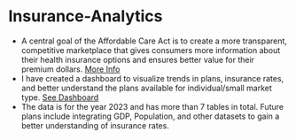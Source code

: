 # Insurance-Analytics

- A central goal of the Affordable Care Act is to create a more transparent, competitive marketplace that gives consumers more information about their health insurance options and ensures better value for their premium dollars. [More Info](https://www.cms.gov/marketplace/resources/data/healthcaregov-plan-finder-data)
- I have created a dashboard to visualize trends in plans, insurance rates, and better understand the plans available for individual/small market type. [See Dashboard](https://public.tableau.com/app/profile/jay.sharma1276/viz/ACA_dashboard/Dashboard1?)
- The data is for the year 2023 and has more than 7 tables in total. Future plans include integrating GDP, Population, and other datasets to gain a better understanding of insurance rates.